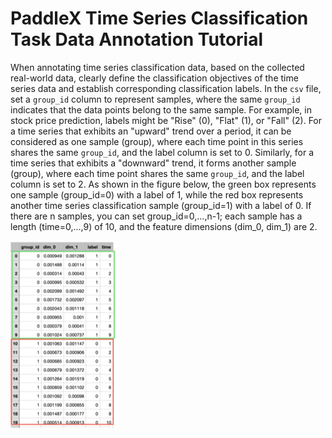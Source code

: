 # PaddleX Time Series Classification Task Data Annotation Tutorial

When annotating time series classification data, based on the collected real-world data, clearly define the classification objectives of the time series data and establish corresponding classification labels. In the `csv` file, set a `group_id` column to represent samples, where the same `group_id` indicates that the data points belong to the same sample. For example, in stock price prediction, labels might be "Rise" (0), "Flat" (1), or "Fall" (2). For a time series that exhibits an "upward" trend over a period, it can be considered as one sample (group), where each time point in this series shares the same `group_id`, and the label column is set to 0. Similarly, for a time series that exhibits a "downward" trend, it forms another sample (group), where each time point shares the same `group_id`, and the label column is set to 2. As shown in the figure below, the green box represents one sample (group_id=0) with a label of 1, while the red box represents another time series classification sample (group_id=1) with a label of 0. If there are n samples, you can set group_id=0,...,n-1; each sample has a length (time=0,...,9) of 10, and the feature dimensions (dim_0, dim_1) are 2.

![alt text](/tmp/images/data_prepare/time_series/02.png)
